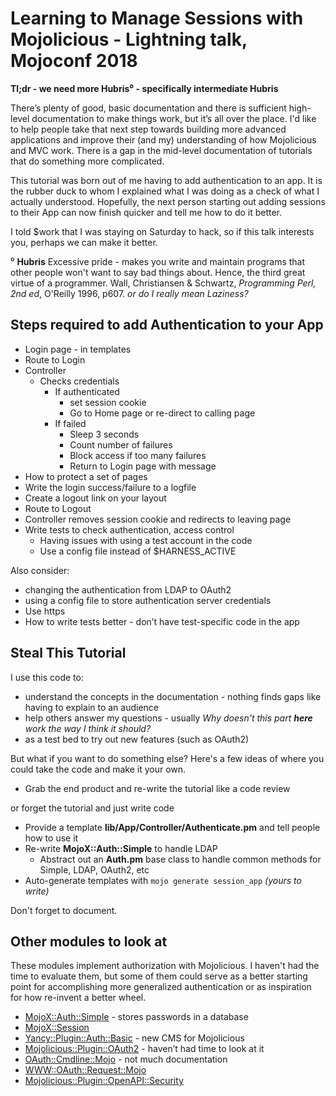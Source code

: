 # Learning to Manage Sessions with Mojolicious - Lightning talk, Mojoconf 2018

**Tl;dr - we need more Hubris⁰ - specifically intermediate Hubris**

There’s plenty of good, basic documentation and there is sufficient high-level 
documentation to make things work, but it’s all over the place.
I'd like to help people take that next step towards building more advanced applications
and improve their (and my) understanding of how Mojolicious and MVC work.
There is a gap in the mid-level documentation of tutorials that do something more complicated.

This tutorial was born out of me having to add authentication to an app.  It is the rubber duck
to whom I explained what I was doing as a check of what I actually understood.
Hopefully, the next person starting out adding sessions to their App can now
finish quicker and tell me how to do it better.


I told $work that I was staying on Saturday to hack, so if this talk interests you,
perhaps we can make it better.

⁰ **Hubris** Excessive pride - makes you write and maintain programs that other people
won't want to say bad things about.  Hence, the third great virtue of a programmer.
Wall, Christiansen & Schwartz, _Programming Perl, 2nd ed_, O'Reilly 1996, p607.
_or do I really mean Laziness?_


## Steps required to add Authentication to your App

* Login page - in templates
* Route to Login
* Controller
    * Checks credentials
        * If authenticated
            * set session cookie
            * Go to Home page or re-direct to calling page
        * If failed
            * Sleep 3 seconds
            * Count number of failures
            * Block access if too many failures
            * Return to Login page with message
* How to protect a set of pages
* Write the login success/failure to a logfile
* Create a logout link on your layout
* Route to Logout
* Controller removes session cookie and redirects to leaving page
* Write tests to check authentication, access control
    * Having issues with using a test account in the code
    * Use a config file instead of $HARNESS_ACTIVE

Also consider:
* changing the authentication from LDAP to OAuth2
* using a config file to store authentication server credentials
* Use https
* How to write tests better - don’t have test-specific code in the app


## Steal This Tutorial

I use this code to:
* understand the concepts in the documentation - nothing finds gaps like having to explain to an audience
* help others answer my questions - usually _Why doesn't this part **here** work the way I think it should?_
* as a test bed to try out new features (such as OAuth2)

But what if you want to do something else?
Here's a few ideas of where you could take the code and make it your own.

* Grab the end product and re-write the tutorial like a code review

or forget the tutorial and just write code

* Provide a template **lib/App/Controller/Authenticate.pm** and tell people how to use it
* Re-write **MojoX::Auth::Simple** to handle LDAP
    * Abstract out an **Auth.pm** base class to handle common methods for Simple, LDAP, OAuth2, etc
* Auto-generate templates with ```mojo generate session_app``` _(yours to write)_

Don't forget to document.


## Other modules to look at

These modules implement authorization with Mojolicious.  I haven't had the time to evaluate
them, but some of them could serve as a better starting point for accomplishing more generalized
authentication or as inspiration for how re-invent a better wheel.

* [MojoX::Auth::Simple](https://metacpan.org/pod/MojoX::Auth::Simple) - stores passwords in a database
* [MojoX::Session](https://metacpan.org/pod/MojoX::Session)
* [Yancy::Plugin::Auth::Basic](https://metacpan.org/pod/Yancy::Plugin::Auth::Basic) - new CMS for Mojolicious
* [Mojolicious::Plugin::OAuth2](https://metacpan.org/pod/Mojolicious::Plugin::OAuth2) - haven’t had time to look at it
* [OAuth::Cmdline::Mojo](https://metacpan.org/pod/OAuth::Cmdline::Mojo) - not much documentation
* [WWW::OAuth::Request::Mojo](https://metacpan.org/pod/WWW::OAuth::Request::Mojo)
* [Mojolicious::Plugin::OpenAPI::Security](https://metacpan.org/pod/Mojolicious::Plugin::OpenAPI::Security)

